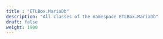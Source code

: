 ```yaml
---
title : "ETLBox.MariaDb"
description: "All classes of the namespace ETLBox.MariaDb"
draft: false
weight: 1900
---
```

